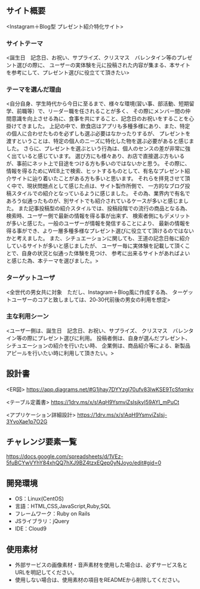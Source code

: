 # <For you>

## サイト概要

<Instagram＋Blog型 プレゼント紹介特化サイト>

### サイトテーマ

<誕生日　記念日、お祝い、サプライズ、クリスマス　バレンタイン等のプレゼント選びの際に、
ユーザーの実体験を元に投稿された内容が集まる、本サイトを参考にして、プレゼント選びに役立てて頂きたい>

### テーマを選んだ理由

<自分自身、学生時代から今日に至るまで、様々な環境(習い事、部活動、短期留学、前職等）で、リーダー職を任されることが多く、
その際にメンバー間の仲間意識を向上させる為に、食事を共にすること、記念日のお祝いをすることを心掛けてきました。
上記の中で、飲食店はアプリも多種多様にあり、また、特定の個人に合わせたものを必ずしも選ぶ必要はなかったりするが、
プレゼントを渡すということは、特定の個人のニーズに特化した物を選ぶ必要があると感じました。
さらに、プレゼントを選ぶという行為は、個人のセンスの差が非常に強く出ていると感じています。
選び方にも様々あり、お店で直接選ぶ方もいるが、事前にネット上で目途をつける方も多いのではないかと思う。
その際に、情報を得るためにWEB上で検索、ヒットするものとして、有名なプレゼント紹介サイトに辿り着いたことがある方も多いと思います。
それらを拝見させて頂く中で、現状問題点として感じた点は、サイト製作所側で、
一方的なブログ投稿スタイルでの紹介となっているように感じました。
その為、業界内で有名であろう似通ったものが、別サイトでも紹介されているケースが多いと感じました。
また記事投稿型の紹介スタイルでは、投稿段階での流行の商品となる為、検索時、ユーザー側で最新の情報を得る事が出来ず、
検索者側にもデメリットが多いと感じた。一般のユーザーが情報を発信することにより、
最新の情報を得る事ができ、より一層多種多様なプレゼント選びに役立てて頂けるのではないかと考えました。
また、シチュエーションに関しても、王道の記念日毎に紹介しているサイトが多いと感じましたが、
ユーザー毎に実体験を記載して頂くことで、自身の状況と似通った体験を見つけ、
参考に出来るサイトがあればよいと感じた為、本テーマを選びました。>

### ターゲットユーザ

<全世代の男女共に対象　ただし、Instagram＋Blog風に作成する為、
ターゲットユーザーのコアと致しましては、20‐30代前後の男女の利用を想定>

### 主な利用シーン

<ユーザー側は、誕生日　記念日、お祝い、サプライズ、
クリスマス　バレンタイン等の際にプレゼント選びに利用。
投稿者側は、自身が選んだプレゼント、シチュエーションの紹介を行いたい時、
企業側は、商品紹介等による、新製品アピールを行いたい時に利用して頂きたい。>

## 設計書
<ER図>
<https://app.diagrams.net/#G1jhay7DYYzgI70ufv83lwKSE9TcSfqmkv>

<テーブル定義書>
<https://1drv.ms/x/s!AqH9YsmviZsIsjkyI59AYI_mPuCt>

<アプリケーション詳細設計>
<https://1drv.ms/x/s!AqH9YsmviZsIsj-3YvoXae1p7O2G>

## チャレンジ要素一覧

<https://docs.google.com/spreadsheets/d/1VEz-5fuBCYwVYhY84xhQQ7hXJ9BZ4tzxEQep0yNJoyo/edit#gid=0>

## 開発環境
- OS：Linux(CentOS)
- 言語：HTML,CSS,JavaScript,Ruby,SQL
- フレームワーク：Ruby on Rails
- JSライブラリ：jQuery
- IDE：Cloud9

## 使用素材
- 外部サービスの画像素材・音声素材を使用した場合は、必ずサービス名とURLを明記してください。
- 使用しない場合は、使用素材の項目をREADMEから削除してください。
